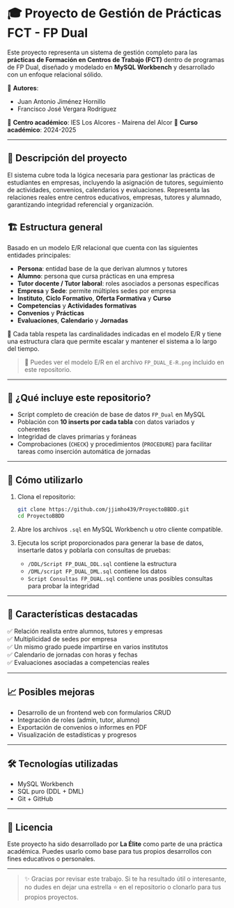 
# 🎓 Proyecto de Gestión de Prácticas FCT - FP Dual

Este proyecto representa un sistema de gestión completo para las **prácticas de Formación en Centros de Trabajo (FCT)** dentro de programas de FP Dual, diseñado y modelado en **MySQL Workbench** y desarrollado con un enfoque relacional sólido.

📌 **Autores**:  
- Juan Antonio Jiménez Hornillo  
- Francisco José Vergara Rodríguez  

🏫 **Centro académico**: IES Los Alcores - Mairena del Alcor
📅 **Curso académico**: 2024-2025

---

## 🧠 Descripción del proyecto

El sistema cubre toda la lógica necesaria para gestionar las prácticas de estudiantes en empresas, incluyendo la asignación de tutores, seguimiento de actividades, convenios, calendarios y evaluaciones. Representa las relaciones reales entre centros educativos, empresas, tutores y alumnado, garantizando integridad referencial y organización.

## 🏗️ Estructura general

Basado en un modelo E/R relacional que cuenta con las siguientes entidades principales:

- **Persona**: entidad base de la que derivan alumnos y tutores
- **Alumno**: persona que cursa prácticas en una empresa
- **Tutor docente / Tutor laboral**: roles asociados a personas específicas
- **Empresa** y **Sede**: permite múltiples sedes por empresa
- **Instituto**, **Ciclo Formativo**, **Oferta Formativa** y **Curso**
- **Competencias** y **Actividades formativas**
- **Convenios** y **Prácticas**
- **Evaluaciones**, **Calendario** y **Jornadas**

🧩 Cada tabla respeta las cardinalidades indicadas en el modelo E/R y tiene una estructura clara que permite escalar y mantener el sistema a lo largo del tiempo.

> 📎 Puedes ver el modelo E/R en el archivo `FP_DUAL_E-R.png` incluido en este repositorio.

---

## 💾 ¿Qué incluye este repositorio?

- Script completo de creación de base de datos `FP_Dual` en MySQL
- Población con **10 inserts por cada tabla** con datos variados y coherentes
- Integridad de claves primarias y foráneas
- Comprobaciones (`CHECK`) y procedimientos (`PROCEDURE`) para facilitar tareas como inserción automática de jornadas

---

## 🚀 Cómo utilizarlo

1. Clona el repositorio:
   ```bash
   git clone https://github.com/jjimho439/ProyectoBBDD.git
   cd ProyectoBBDD
   ```

2. Abre los archivos `.sql` en MySQL Workbench u otro cliente compatible.

3. Ejecuta los script proporcionados para generar la base de datos, insertarle datos y poblarla con consultas de pruebas:
   - `/DDL/Script FP_DUAL_DDL.sql` contiene la estructura
   - `/DML/script FP_DUAL_DML.sql` contiene los datos
   - `Script Consultas FP_DUAL.sql` contiene unas posibles consultas para probar la integridad

---

## 🧠 Características destacadas

✅ Relación realista entre alumnos, tutores y empresas  
✅ Multiplicidad de sedes por empresa  
✅ Un mismo grado puede impartirse en varios institutos  
✅ Calendario de jornadas con horas y fechas  
✅ Evaluaciones asociadas a competencias reales

---

## 📈 Posibles mejoras

- Desarrollo de un frontend web con formularios CRUD
- Integración de roles (admin, tutor, alumno)
- Exportación de convenios o informes en PDF
- Visualización de estadísticas y progresos

---

## 🛠️ Tecnologías utilizadas

- MySQL Workbench
- SQL puro (DDL + DML)
- Git + GitHub

---

## 📃 Licencia

Este proyecto ha sido desarrollado por **La Élite** como parte de una práctica académica. Puedes usarlo como base para tus propios desarrollos con fines educativos o personales.

---

> ✨ Gracias por revisar este trabajo. Si te ha resultado útil o interesante, no dudes en dejar una estrella ⭐ en el repositorio o clonarlo para tus propios proyectos.
